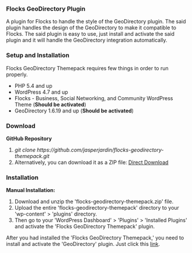 <h3><strong>Flocks GeoDirectory Plugin</strong></h3>

A plugin for Flocks to handle the style of the GeoDirectory plugin. The said plugin handles the design of the GeoDirectory to make it compatible to Flocks.
The said plugin is easy to use, just install and activate the said plugin and it will handle the GeoDirectory integration automatically.

<h3><strong>Setup and Installation</strong></h3>
Flocks GeoDirectory Themepack requires few things in order to run properly.

<ul>
<li>PHP 5.4 and up</li>
<li>WordPress 4.7 and up</li>
<li>Flocks - Business, Social Networking, and Community WordPress Theme (<strong>Should be activated</strong>)</li>
<li>GeoDirectory 1.6.19 and up (<strong>Should be activated</strong>)</li>
</ul>

<h3><strong>Download</strong></h3>

<strong>GitHub Repository</strong>

<ol>
<li><i>git clone https://github.com/jasperjardin/flocks-geodirectory-themepack.git</i></li>
<li>Alternatively, you can download it as a ZIP file: <a href="https://github.com/jasperjardin/flocks-geodirectory-themepack/archive/master.zip">Direct Download</a></li>
</ol>

<h3><strong>Installation</strong></h3>

<strong>Manual Installation:</strong>

<ol>
<li>Download and unzip the 'flocks-geodirectory-themepack.zip' file.</li>
<li>Upload the entire 'flocks-geodirectory-themepack' directory to your 'wp-content' > 'plugins' directory.</li>
<li>Then go to your 'WordPress Dashboard' > 'Plugins' > 'Installed Plugins' and activate the 'Flocks GeoDirectory Themepack' plugin.</li>
</ol>

After you had installed the 'Flocks GeoDirectory Themepack,' you need to install and activate the 'GeoDirectory' plugin. Just click this <a href="#">link</a>.
